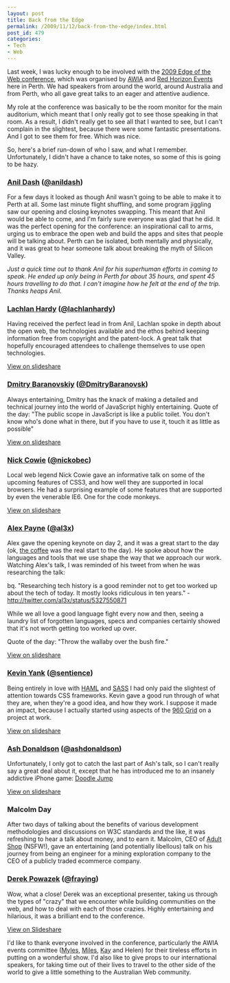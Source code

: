 ```yaml
---
layout: post
title: Back from the Edge
permalink: /2009/11/12/back-from-the-edge/index.html
post_id: 479
categories: 
- Tech
- Web
---
```


Last week, I was lucky enough to be involved with the <a href="http://www.edgeoftheweb.org.au">2009 Edge of the Web conference</a>, which was organised by <a href="http://www.webindustry.asn.au">AWIA</a> and <a href="http://www.redhorizonevents.com.au/">Red Horizon Events</a> here in Perth. We had speakers from around the world, around Australia and from Perth, who all gave great talks to an eager and attentive audience.

My role at the conference was basically to be the room monitor for the main auditorium, which meant that I only really got to see those speaking in that room. As a result, I didn't really get to see all that I wanted to see, but I can't complain in the slightest, because there were some fantastic presentations. And I got to see them for free. Which was nice.

So, here's a brief run-down of who I saw, and what I remember. Unfortunately, I didn't have a chance to take notes, so some of this is going to be hazy.

### <a href="http://dashes.com/anil/">Anil Dash</a> (<a href="http://twitter.com/anildash">@anildash</a>)



For a few days it looked as though Anil wasn't going to be able to make it to Perth at all. Some last minute flight shuffling, and some program jiggling saw our opening and closing keynotes swapping. This meant that Anil would be able to come, and I'm fairly sure everyone was glad that he did. It was the perfect opening for the conference: an inspirational call to arms, urging us to embrace the open web and build the apps and sites that people will be talking about. Perth can be isolated, both mentally and physically, and it was great to hear someone talk about breaking the myth of Silicon Valley.

_Just a quick time out to thank Anil for his superhuman efforts in coming to speak. He ended up only being in Perth for about 35 hours, and spent 45 hours travelling to do that. I can't imagine how he felt at the end of the trip. Thanks heaps Anil._

### <a href="http://lachstock.com.au/">Lachlan Hardy</a> (<a href="http://twitter.com/lachlanhardy">@lachlanhardy</a>)



Having received the perfect lead in from Anil, Lachlan spoke in depth about the open web, the technologies available and the ethos behind keeping information free from copyright and the patent-lock. A great talk that hopefully encouraged attendees to challenge themselves to use open technologies.

<a href="http://www.slideshare.net/lachlanhardy/the-open-web-2426118">View on slideshare </a>

### <a href="http://dmitry.baranovskiy.com/">Dmitry Baranovskiy</a> (<a href="http://twitter.com/DmitryBaranovsk">@DmitryBaranovsk</a>)



Always entertaining, Dmitry has the knack of making a detailed and technical journey into the world of JavaScript highly entertaining. Quote of the day: "The public scope in JavaScript is like a public toilet. You don't know who's done what in there, but if you have to use it, touch it as little as possible"

<a href="http://www.slideshare.net/Dmitry.Baranovskiy/your-javascript-library">View on slideshare </a>

### <a href="http://nickcowie.com/">Nick Cowie</a> (<a href="http://twitter.com/nickobec">@nickobec</a>)



Local web legend Nick Cowie gave an informative talk on some of the upcoming features of CSS3, and how well they are supported in local browsers. He had a surprising example of some features that are supported by even the venerable IE6. One for the code monkeys.

<a href="http://www.slideshare.net/nickobec/progressive-enhancement-with-css3">View on slideshare</a>

### <a href="http://al3x.net">Alex Payne</a> (<a href="http://twitter.com/al3x/">@al3x</a>)



Alex gave the opening keynote on day 2, and it was a great start to the day (ok, <a href="http://www.fivesensescoffee.com.au">the coffee</a> was the real start to the day). He spoke about how the languages and tools that we use shape the way that we approach our work. Watching Alex's talk, I was reminded of his tweet from when he was researching the talk:

bq. "Researching tech history is a good reminder not to get too worked up about the tech of today. It mostly looks ridiculous in ten years." - http://twitter.com/al3x/status/5327550871

While we all love a good language fight every now and then, seeing a laundry list of forgotten languages, specs and companies certainly showed that it's not worth getting too worked up over.

Quote of the day: "Throw the wallaby over the bush fire." 

<a href="http://www.slideshare.net/al3x/mind-the-tools">View on slideshare</a>

### <a href="http://www.kevinyank.com/">Kevin Yank</a> (<a href="http://twitter.com/sentience">@sentience</a>)



Being entirely in love with <a href="http://haml-lang.com">HAML</a> and <a href="http://sass-lang.com/">SASS</a> I had only paid the slightest of attention towards CSS frameworks. Kevin gave a good run through of what they are, when they're a good idea, and how they work. I suppose it made an impact, because I actually started using aspects of the <a href="http://960.gs/">960 Grid</a> on a project at work.

<a href="http://www.slideshare.net/sentience/css-frameworks-make-the-right-choice-eotw09">View on slideshare</a>

### <a href="http://www.ashdonaldson.com/">Ash Donaldson</a> (<a href="http://twitter.com/ashdonaldson">@ashdonaldson</a>)



Unfortunately, I only got to catch the last part of Ash's talk, so I can't really say a great deal about it, except that he has introduced me to an insanely addictive iPhone game: <a href="http://www.doodlejump.com/">Doodle Jump</a>

<a href="http://www.slideshare.net/AshDonaldson/designing-to-persuade-shaping-the-user-experience">View on slideshare</a>

### Malcolm Day



After two days of talking about the benefits of various development methodologies and discussions on W3C standards and the like, it was refreshing to hear a talk about money, and to earn it. Malcolm, CEO of <a href="http://www.adultshop.com.au/">Adult Shop</a> (NSFW!), gave an entertaining (and potentially libellous) talk on his journey from being an engineer for a mining exploration company to the CEO of a publicly traded ecommerce company.

### <a href="http://powazek.com/">Derek Powazek</a> (<a href="http://twitter.com/fraying">@fraying</a>)



Wow, what a close! Derek was an exceptional presenter, taking us through the types of "crazy" that we encounter while building communities on the web, and how to deal with each of those crazies. Highly entertaining and hilarious, it was a brilliant end to the conference.

<a href="http://www.slideshare.net/fraying/wisdom-of-community-four-kinds-of-crazy-2438361">View on Slideshare</a>

I'd like to thank everyone involved in the conference, particularly the AWIA events committee (<a href="http://myles.eftos.id.au/blog/">Myles</a>, <a href="http://milesburke.com.au/">Miles</a>, <a href="http://kay.smoljak.com/">Kay</a> and Helen) for their tireless efforts in putting on a wonderful show. I'd also like to give props to our international speakers, for taking time out of their lives to travel to the other side of the world to give a little something to the Australian Web community.
